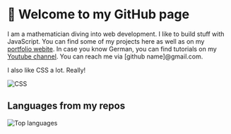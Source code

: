 # :wave: Welcome to my GitHub page

I am a mathematician diving into web development. I like to build stuff with JavaScript. You can find some of my projects here as well as on my [portfolio webite](https://scriptraccoon.dev). In case you know German, you can find tutorials on my [Youtube channel](https://www.youtube.com/c/ScriptRaccoon). You can reach me via [github name]@gmail.com.

I also like CSS a lot. Really!

![CSS](http://2.bp.blogspot.com/-41v6n3Vaf5s/UeRN_XJ0keI/AAAAAAAAN2Y/YxIHhddGiaw/s1600/css.gif)

## Languages from my repos

![Top languages](https://github-readme-stats.vercel.app/api/top-langs/?username=ScriptRaccoon&langs_count=10)
